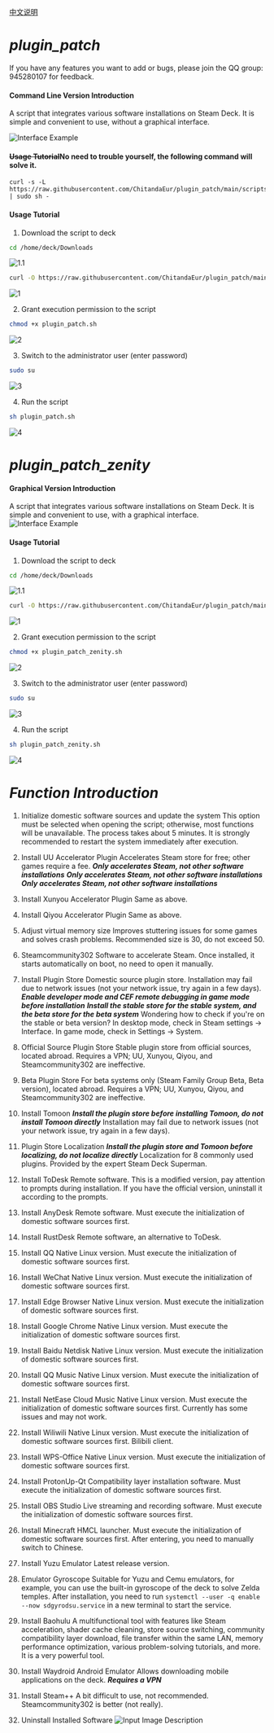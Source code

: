 [中文说明](README.zh.md)
# **_plugin_patch_**

If you have any features you want to add or bugs, please join the QQ group: 945280107 for feedback.

#### Command Line Version Introduction

A script that integrates various software installations on Steam Deck. It is simple and convenient to use, without a graphical interface.

![Interface Example](image/plugin_patch/plugin_patch.sh.png)

#### ~~Usage Tutorial~~No need to trouble yourself, the following command will solve it.

```
curl -s -L https://raw.githubusercontent.com/ChitandaEur/plugin_patch/main/scripts/plugin_patch_zenity.sh | sudo sh -
```

#### Usage Tutorial

1. Download the script to deck

```bash
cd /home/deck/Downloads
```
![1.1](image/plugin_patch/1.1.png)

```bash
curl -O https://raw.githubusercontent.com/ChitandaEur/plugin_patch/main/scripts/plugin_patch.sh
```
![1](image/plugin_patch/1.png)

2. Grant execution permission to the script

```bash
chmod +x plugin_patch.sh
```
![2](image/plugin_patch/2.png)

3. Switch to the administrator user (enter password)

```bash
sudo su
```
![3](image/plugin_patch/3.png)

4. Run the script

```bash
sh plugin_patch.sh
```
![4](image/plugin_patch/4.png)

# **_plugin_patch_zenity_**

#### Graphical Version Introduction

A script that integrates various software installations on Steam Deck. It is simple and convenient to use, with a graphical interface.
![Interface Example](image/plugin_patch_zenity/plugin_patch_zenity.sh.png)

#### Usage Tutorial

1. Download the script to deck

```bash
cd /home/deck/Downloads
```
![1.1](image/plugin_patch_zenity/1.1.png)

```bash
curl -O https://raw.githubusercontent.com/ChitandaEur/plugin_patch/main/scripts/plugin_patch_zenity.sh
```
![1](image/plugin_patch_zenity/1.png)

2. Grant execution permission to the script

```bash
chmod +x plugin_patch_zenity.sh
```
![2](image/plugin_patch_zenity/2.png)

3. Switch to the administrator user (enter password)

```bash
sudo su
```
![3](image/plugin_patch_zenity/3.png)

4. Run the script

```bash
sh plugin_patch_zenity.sh
```
![4](image/plugin_patch_zenity/4.png)

# **_Function Introduction_**

1. Initialize domestic software sources and update the system
   This option must be selected when opening the script; otherwise, most functions will be unavailable.
   The process takes about 5 minutes.
   It is strongly recommended to restart the system immediately after execution.

2. Install UU Accelerator Plugin
   Accelerates Steam store for free; other games require a fee.
   **_Only accelerates Steam, not other software installations_**
   **_Only accelerates Steam, not other software installations_**
   **_Only accelerates Steam, not other software installations_**

3. Install Xunyou Accelerator Plugin
   Same as above.

4. Install Qiyou Accelerator Plugin
   Same as above.

5. Adjust virtual memory size
   Improves stuttering issues for some games and solves crash problems. Recommended size is 30, do not exceed 50.

6. Steamcommunity302
   Software to accelerate Steam. Once installed, it starts automatically on boot, no need to open it manually.

7. Install Plugin Store
   Domestic source plugin store. Installation may fail due to network issues (not your network issue, try again in a few days).
   **_Enable developer mode and CEF remote debugging in game mode before installation_**
   **_Install the stable store for the stable system, and the beta store for the beta system_**
   Wondering how to check if you're on the stable or beta version? In desktop mode, check in Steam settings -> Interface. In game mode, check in Settings -> System.

8. Official Source Plugin Store
   Stable plugin store from official sources, located abroad. Requires a VPN; UU, Xunyou, Qiyou, and Steamcommunity302 are ineffective.

9. Beta Plugin Store
   For beta systems only (Steam Family Group Beta, Beta version), located abroad. Requires a VPN; UU, Xunyou, Qiyou, and Steamcommunity302 are ineffective.

10. Install Tomoon
    **_Install the plugin store before installing Tomoon, do not install Tomoon directly_**
    Installation may fail due to network issues (not your network issue, try again in a few days).

11. Plugin Store Localization
    **_Install the plugin store and Tomoon before localizing, do not localize directly_**
    Localization for 8 commonly used plugins.
    Provided by the expert Steam Deck Superman.

12. Install ToDesk
    Remote software. This is a modified version, pay attention to prompts during installation. If you have the official version, uninstall it according to the prompts.

13. Install AnyDesk
    Remote software. Must execute the initialization of domestic software sources first.

14. Install RustDesk
    Remote software, an alternative to ToDesk.

15. Install QQ
    Native Linux version. Must execute the initialization of domestic software sources first.

16. Install WeChat
    Native Linux version. Must execute the initialization of domestic software sources first.

17. Install Edge Browser
    Native Linux version. Must execute the initialization of domestic software sources first.

18. Install Google Chrome
    Native Linux version. Must execute the initialization of domestic software sources first.

19. Install Baidu Netdisk
    Native Linux version. Must execute the initialization of domestic software sources first.

20. Install QQ Music
    Native Linux version. Must execute the initialization of domestic software sources first.

21. Install NetEase Cloud Music
    Native Linux version. Must execute the initialization of domestic software sources first.
    Currently has some issues and may not work.

22. Install Wiliwili
    Native Linux version. Must execute the initialization of domestic software sources first.
    Bilibili client.

23. Install WPS-Office
    Native Linux version. Must execute the initialization of domestic software sources first.

24. Install ProtonUp-Qt
    Compatibility layer installation software. Must execute the initialization of domestic software sources first.

25. Install OBS Studio
    Live streaming and recording software. Must execute the initialization of domestic software sources first.

26. Install Minecraft
    HMCL launcher. Must execute the initialization of domestic software sources first.
    After entering, you need to manually switch to Chinese.

27. Install Yuzu Emulator
    Latest release version.

28. Emulator Gyroscope
    Suitable for Yuzu and Cemu emulators, for example, you can use the built-in gyroscope of the deck to solve Zelda temples.
    After installation, you need to run `systemctl --user -q enable --now sdgyrodsu.service` in a new terminal to start the service.

29. Install Baohulu
    A multifunctional tool with features like Steam acceleration, shader cache cleaning, store source switching, community compatibility layer download, file transfer within the same LAN, memory performance optimization, various problem-solving tutorials, and more. It is a very powerful tool.

30. Install Waydroid Android Emulator
    Allows downloading mobile applications on the deck.
    **_Requires a VPN_**

31. Install Steam++
    A bit difficult to use, not recommended. Steamcommunity302 is better (not really).

32. Uninstall Installed Software
    ![Input Image Description](image/uninstall.png)
